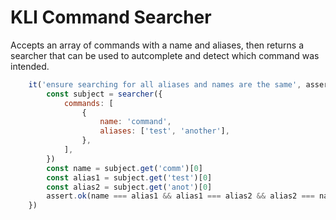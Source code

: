 # KLI Command Searcher

Accepts an array of commands with a name and aliases, then returns a searcher
that can be used to autcomplete and detect which command was intended.

```js
    it('ensure searching for all aliases and names are the same', assert => {
        const subject = searcher({
            commands: [
                {
                    name: 'command',
                    aliases: ['test', 'another'],
                },
            ],
        })
        const name = subject.get('comm')[0]
        const alias1 = subject.get('test')[0]
        const alias2 = subject.get('anot')[0]
        assert.ok(name === alias1 && alias1 === alias2 && alias2 === name)
    })
```
